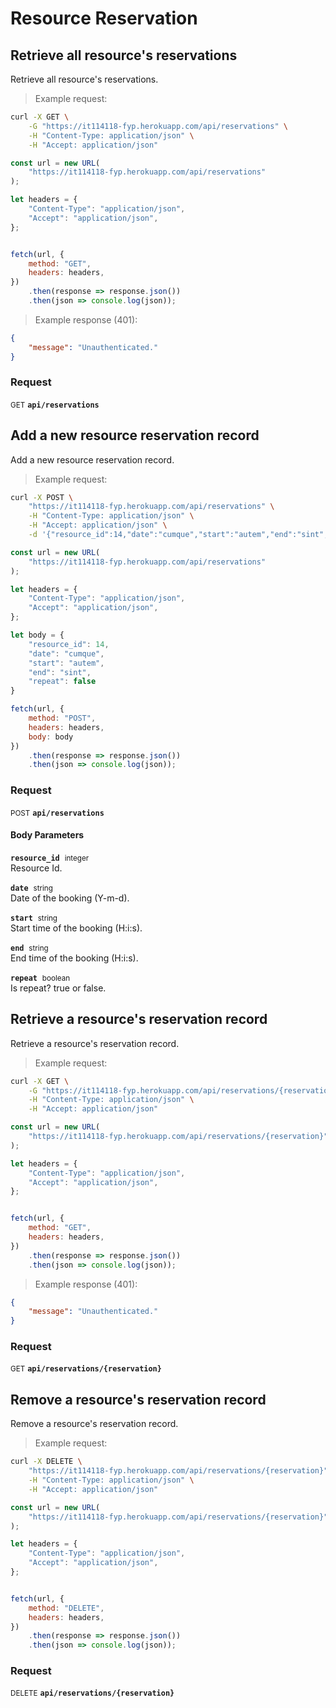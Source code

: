 # Resource Reservation


## Retrieve all resource&#039;s reservations

Retrieve all resource&#039;s reservations.




> Example request:

```bash
curl -X GET \
    -G "https://it114118-fyp.herokuapp.com/api/reservations" \
    -H "Content-Type: application/json" \
    -H "Accept: application/json"
```

```javascript
const url = new URL(
    "https://it114118-fyp.herokuapp.com/api/reservations"
);

let headers = {
    "Content-Type": "application/json",
    "Accept": "application/json",
};


fetch(url, {
    method: "GET",
    headers: headers,
})
    .then(response => response.json())
    .then(json => console.log(json));
```


> Example response (401):

```json
{
    "message": "Unauthenticated."
}
```

### Request
<small class="badge badge-green">GET</small>
 **`api/reservations`**



## Add a new resource reservation record

Add a new resource reservation record.




> Example request:

```bash
curl -X POST \
    "https://it114118-fyp.herokuapp.com/api/reservations" \
    -H "Content-Type: application/json" \
    -H "Accept: application/json" \
    -d '{"resource_id":14,"date":"cumque","start":"autem","end":"sint","repeat":false}'

```

```javascript
const url = new URL(
    "https://it114118-fyp.herokuapp.com/api/reservations"
);

let headers = {
    "Content-Type": "application/json",
    "Accept": "application/json",
};

let body = {
    "resource_id": 14,
    "date": "cumque",
    "start": "autem",
    "end": "sint",
    "repeat": false
}

fetch(url, {
    method: "POST",
    headers: headers,
    body: body
})
    .then(response => response.json())
    .then(json => console.log(json));
```



### Request
<small class="badge badge-black">POST</small>
 **`api/reservations`**

<h4 class="fancy-heading-panel"><b>Body Parameters</b></h4>
<code><b>resource_id</b></code>&nbsp; <small>integer</small>     <br>
    Resource Id.

<code><b>date</b></code>&nbsp; <small>string</small>     <br>
    Date of the booking (Y-m-d).

<code><b>start</b></code>&nbsp; <small>string</small>     <br>
    Start time of the booking (H:i:s).

<code><b>end</b></code>&nbsp; <small>string</small>     <br>
    End time of the booking (H:i:s).

<code><b>repeat</b></code>&nbsp; <small>boolean</small>     <br>
    Is repeat? true or false.



## Retrieve a resource&#039;s reservation record

Retrieve a resource&#039;s reservation record.




> Example request:

```bash
curl -X GET \
    -G "https://it114118-fyp.herokuapp.com/api/reservations/{reservation}" \
    -H "Content-Type: application/json" \
    -H "Accept: application/json"
```

```javascript
const url = new URL(
    "https://it114118-fyp.herokuapp.com/api/reservations/{reservation}"
);

let headers = {
    "Content-Type": "application/json",
    "Accept": "application/json",
};


fetch(url, {
    method: "GET",
    headers: headers,
})
    .then(response => response.json())
    .then(json => console.log(json));
```


> Example response (401):

```json
{
    "message": "Unauthenticated."
}
```

### Request
<small class="badge badge-green">GET</small>
 **`api/reservations/{reservation}`**



## Remove a resource&#039;s reservation record

Remove a resource&#039;s reservation record.




> Example request:

```bash
curl -X DELETE \
    "https://it114118-fyp.herokuapp.com/api/reservations/{reservation}" \
    -H "Content-Type: application/json" \
    -H "Accept: application/json"
```

```javascript
const url = new URL(
    "https://it114118-fyp.herokuapp.com/api/reservations/{reservation}"
);

let headers = {
    "Content-Type": "application/json",
    "Accept": "application/json",
};


fetch(url, {
    method: "DELETE",
    headers: headers,
})
    .then(response => response.json())
    .then(json => console.log(json));
```



### Request
<small class="badge badge-red">DELETE</small>
 **`api/reservations/{reservation}`**




